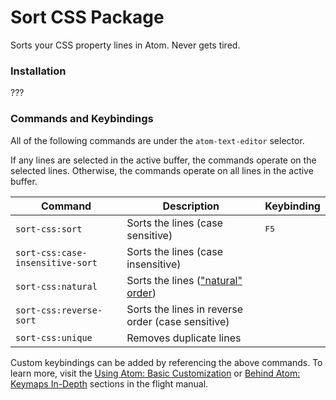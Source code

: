 # Sort CSS Package

Sorts your CSS property lines in Atom. Never gets tired.

### Installation

???

### Commands and Keybindings

All of the following commands are under the `atom-text-editor` selector.

If any lines are selected in the active buffer, the commands operate on the selected lines. Otherwise, the commands operate on all lines in the active buffer.

|Command|Description|Keybinding|
|-------|-----------|----------|
|`sort-css:sort`|Sorts the lines (case sensitive)|<kbd>F5</kbd>
|`sort-css:case-insensitive-sort`|Sorts the lines (case insensitive)|
|`sort-css:natural`|Sorts the lines (["natural" order](https://www.npmjs.com/package/javascript-natural-sort))|
|`sort-css:reverse-sort`|Sorts the lines in reverse order (case sensitive)|
|`sort-css:unique`|Removes duplicate lines|

Custom keybindings can be added by referencing the above commands.  To learn more, visit the [Using Atom: Basic Customization](http://flight-manual.atom.io/using-atom/sections/basic-customization/#customizing-keybindings) or [Behind Atom: Keymaps In-Depth](http://flight-manual.atom.io/behind-atom/sections/keymaps-in-depth) sections in the flight manual.
